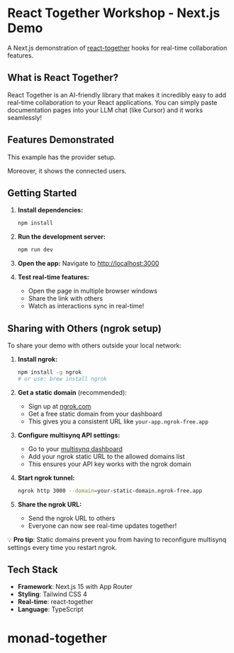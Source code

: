 # React Together Workshop - Next.js Demo

A Next.js demonstration of [react-together](https://react-together.dev/) hooks for real-time collaboration features.

## What is React Together?

React Together is an AI-friendly library that makes it incredibly easy to add real-time collaboration to your React applications. You can simply paste documentation pages into your LLM chat (like Cursor) and it works seamlessly!

## Features Demonstrated

This example has the provider setup.

Moreover, it shows the connected users.

## Getting Started

1. **Install dependencies:**
   ```bash
   npm install
   ```

2. **Run the development server:**
   ```bash
   npm run dev
   ```

3. **Open the app:**
   Navigate to [http://localhost:3000](http://localhost:3000)

4. **Test real-time features:**
   - Open the page in multiple browser windows
   - Share the link with others
   - Watch as interactions sync in real-time!

## Sharing with Others (ngrok setup)

To share your demo with others outside your local network:

1. **Install ngrok:**
   ```bash
   npm install -g ngrok
   # or use: brew install ngrok
   ```

2. **Get a static domain** (recommended):
   - Sign up at [ngrok.com](https://ngrok.com) 
   - Get a free static domain from your dashboard
   - This gives you a consistent URL like `your-app.ngrok-free.app`

3. **Configure multisynq API settings:**
   - Go to your [multisynq dashboard](https://multisynq.io)
   - Add your ngrok static URL to the allowed domains list
   - This ensures your API key works with the ngrok domain

4. **Start ngrok tunnel:**
   ```bash
   ngrok http 3000 --domain=your-static-domain.ngrok-free.app
   ```

5. **Share the ngrok URL:**
   - Send the ngrok URL to others
   - Everyone can now see real-time updates together!

💡 **Pro tip**: Static domains prevent you from having to reconfigure multisynq settings every time you restart ngrok.

## Tech Stack

- **Framework**: Next.js 15 with App Router
- **Styling**: Tailwind CSS 4
- **Real-time**: react-together
- **Language**: TypeScript
# monad-together
